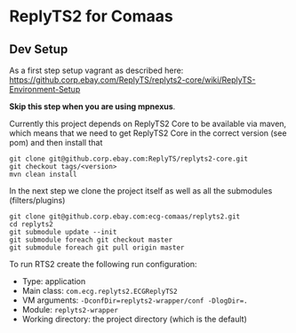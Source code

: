 # ReplyTS2 for Comaas

## Dev Setup

As a first step setup vagrant as described here: https://github.corp.ebay.com/ReplyTS/replyts2-core/wiki/ReplyTS-Environment-Setup 

**Skip this step when you are using mpnexus**.

 Currently this project depends on ReplyTS2 Core to be available via maven, which means that we need to get ReplyTS2 Core in the correct version (see pom) and then install that
```
git clone git@github.corp.ebay.com:ReplyTS/replyts2-core.git
git checkout tags/<version>
mvn clean install
```

In the next step we clone the project itself as well as all the submodules (filters/plugins)
```
git clone git@github.corp.ebay.com:ecg-comaas/replyts2.git
cd replyts2
git submodule update --init
git submodule foreach git checkout master
git submodule foreach git pull origin master
```

To run RTS2 create the following run configuration:

* Type: application
* Main class: `com.ecg.replyts2.ECGReplyTS2`
* VM arguments: `-DconfDir=replyts2-wrapper/conf -DlogDir=.`
* Module: `replyts2-wrapper`
* Working directory: the project directory (which is the default)

